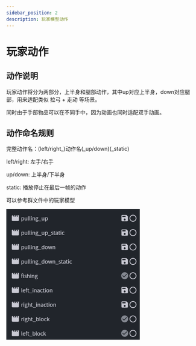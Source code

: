 ```yaml
---
sidebar_position: 2
description: 玩家模型动作
---
```


# 玩家动作

## 动作说明

玩家动作将分为两部分，上半身和腿部动作，其中up对应上半身，down对应腿部，用来适配类似 拉弓 + 走动 等场景。

同时由于手部物品可以在不同手中，因为动画也同时适配双手动画。

## 动作命名规则

完整动作名：(left/right_)动作名(_up/down)(_static)

left/right: 左手/右手

up/down: 上半身/下半身

static: 播放停止在最后一帧的动作

可以参考群文件中的玩家模型

![动画示例](../images/player/1.png "动画示例")